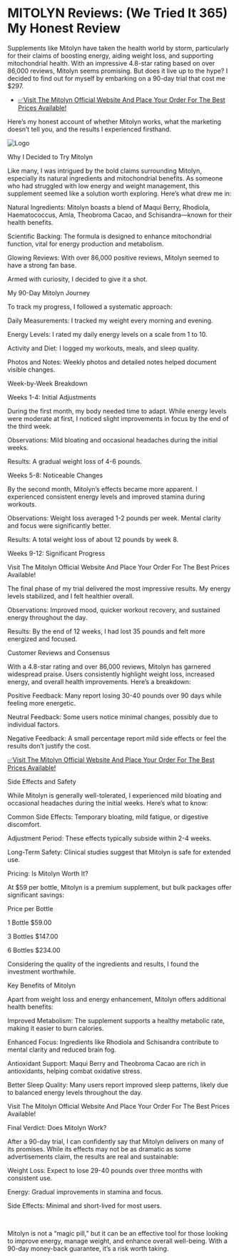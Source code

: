 
# MITOLYN Reviews: (We Tried It 365) My Honest Review

Supplements like Mitolyn have taken the health world by storm, particularly for their claims of boosting energy, aiding weight loss, and supporting mitochondrial health. With an impressive 4.8-star rating based on over 86,000 reviews, Mitolyn seems promising.﻿ But does it live up to the hype? I decided to find out for myself by embarking on a 90-day trial that cost me $297.


 - [✅Visit The Mitolyn Official Website And Place Your Order For The Best Prices Available!](https://tinyurl.com/3zttra8v)


Here’s my honest account of whether Mitolyn works, what the marketing doesn’t tell you, and the results I experienced firsthand.

![Logo](https://images.deccanherald.com/deccanherald/2025-02-06/z8zu6dmk/Mitolyn.jpg)

Why I Decided to Try Mitolyn﻿

Like many, I was intrigued by the bold claims surrounding Mitolyn, especially its natural ingredients and mitochondrial benefits. As someone who had struggled with low energy and weight management, this supplement seemed like a solution worth exploring. Here’s what drew me in:


Natural Ingredients: Mit﻿olyn boasts a blend of Maqui Berry, Rhodiola, Haematococcus, Amla, Theobroma Cacao, and Schisandra—known for their health benefits.

Scientific Backing: The formula is designed to enhance mitochondrial function, vital for energy production and metabolism.

Glowing Reviews: With ov﻿er 86,000 positive reviews, Mitolyn seemed to have a strong fan base.

Armed with curiosity, I decided to give it a shot.


My 90-Day Mitolyn Journey﻿

To track my progress, I followed a systematic approach:


Daily Measurements: I tracked my weight every morning and evening.

Energy Levels: I rated my daily energy levels on a scale from 1 to 10.

Activity and Diet: I logged my workouts, meals, and sleep quality.

Photos and Notes: Weekly photos and detailed notes helped document visible changes.

Week-by-Week Breakdown

Weeks 1-4: Initial Adjustments

During the first month, my body needed time to adapt. While energy levels were moderate at first, I noticed slight improvements in focus by the end of the third week.


Observations: Mild bloating and occasional headaches during the initial weeks.

Results: A gradual weight loss of 4-6 pounds.

Weeks 5-8: Noticeable Changes

By the second month, Mitolyn’s effects became more apparent. I experienced consistent energy levels and improved stamina during workouts.


Observations: Weight loss averaged 1-2 pounds per week. Mental clarity and focus were significantly better.

Results: A total weight loss of about 12 pounds by week 8.

Weeks 9-12: Significant Progress

Visit The Mitolyn Official Website And Place Your Order For The Best Prices Available!


The final phase of my trial delivered the most impressive results. My energy levels stabilized, and I felt healthier overall.

Observations: Improved mood, quicker workout recovery, and sustained energy throughout the day.

Results: By the end of 12 weeks, I had lost 35 pounds and felt more energized and focused.

Customer Reviews and Consensus

With a 4.8-star rating and over 86,000 reviews, Mitolyn has garnered widespread praise. Users consistently highlight weight loss, increased energy, and overall health improvements. Here’s a breakdown:


Positive Feedback: Many report losing 30-40 pounds over 90 days while feeling more energetic.

Neutral Feedback: Some users notice minimal changes, possibly due to individual factors.

Negative Feedback: A small percentage report mild side effects or feel the results don’t justify the cost.

 
[✅Visit The Mitolyn Official Website And Place Your Order For The Best Prices Available!](https://tinyurl.com/3zttra8v)



Side Effects and Safety

While Mitolyn is generally well-tolerated, I experienced mild bloating and occasional headaches during the initial weeks. Here’s what to know:


Common Side Effects: Temporary bloating, mild fatigue, or digestive discomfort.

Adjustment Period: These effects typically subside within 2-4 weeks.

Long-Term Safety: Clinical studies suggest that Mitolyn is safe for extended use.

Pricing: Is Mitolyn Worth It?

At $59 per bottle, Mitolyn is a premium supplement, but bulk packages offer significant savings:


Price per Bottle

1 Bottle $59.00

3 Bottles $147.00

6 Bottles $234.00

Considering the quality of the ingredients and results, I found the investment worthwhile.


Key Benefits of Mitolyn

Apart from weight loss and energy enhancement, Mitolyn offers additional health benefits:


Improved Metabolism: The supplement supports a healthy metabolic rate, making it easier to burn calories.

Enhanced Focus: Ingredients like Rhodiola and Schisandra contribute to mental clarity and reduced brain fog.

Antioxidant Support: Maqui Berry and Theobroma Cacao are rich in antioxidants, helping combat oxidative stress.

Better Sleep Quality: Many users report improved sleep patterns, likely due to balanced energy levels throughout the day.

Visit The Mitolyn Official Website And Place Your Order For The Best Prices Available!

Final Verdict: Does Mitolyn Work?

After a 90-day trial, I can confidently say that Mitolyn delivers on many of its promises. While its effects may not be as dramatic as some advertisements claim, the results are real and sustainable:


Weight Loss: Expect to lose 29-40 pounds over three months with consistent use.

Energy: Gradual improvements in stamina and focus.

Side Effects: Minimal and short-lived for most users.

 ﻿

Mitolyn is not a “magic pill,” but it can be an effective tool for those looking to improve energy, manage weight, and enhance overall well-being. With a 90-day money-back guarantee, it’s a risk worth taking.